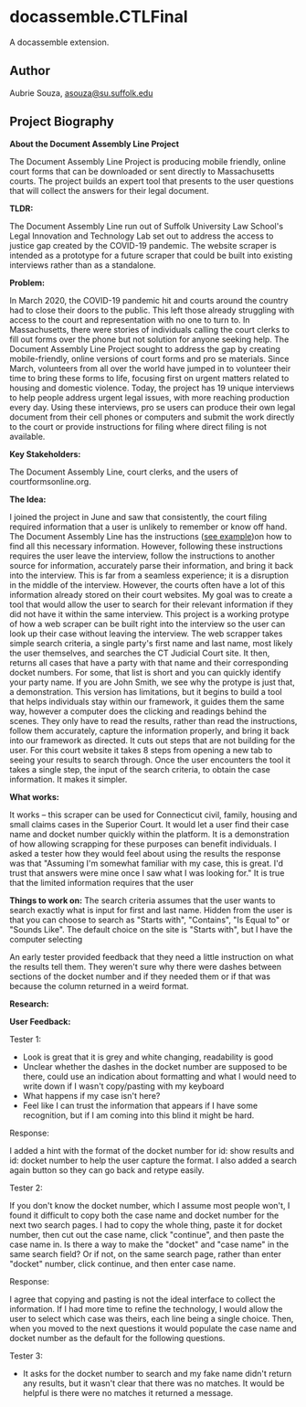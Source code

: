# docassemble.CTLFinal

A docassemble extension.

## Author

Aubrie Souza, asouza@su.suffolk.edu

## Project Biography

**About the Document Assembly Line Project** 

The Document Assembly Line Project is producing mobile friendly, online court forms that can be downloaded or sent directly to Massachusetts courts. The project builds an expert tool that presents to the user questions that will collect the answers for their legal document. 

**TLDR:**

The Document Assembly Line run out of Suffolk University Law School's Legal Innovation and Technology Lab set out to address the access to justice gap created by the COVID-19 pandemic. The website scraper is intended as a prototype for a future scraper that could be built into existing interviews rather than as a standalone. 

**Problem:**

In March 2020, the COVID-19 pandemic hit and courts around the country had to close their doors to the public. This left those already struggling with access to the court and representation with no one to turn to. In Massachusetts, there were stories of individuals calling the court clerks to fill out forms over the phone but not solution for anyone seeking help.
The Document Assembly Line Project sought to address the gap by creating mobile-friendly, online versions of court forms and pro se materials. Since March, volunteers from all over the world have jumped in to volunteer their time to bring these forms to life, focusing first on urgent matters related to housing and domestic violence. Today, the project has 19 unique interviews to help people address urgent legal issues, with more reaching production every day. Using these interviews, pro se users can produce their own legal document from their cell phones or computers and submit the work directly to the court or provide instructions for filing where direct filing is not available.  

**Key Stakeholders:**

The Document Assembly Line, court clerks, and the users of courtformsonline.org. 

**The Idea:**

I joined the project in June and saw that consistently, the court filing required information that a user is unlikely to remember or know off hand. The Document Assembly Line has the instructions ([see example](https://github.com/SuffolkLITLab/docassemble-CTLFinal/blob/main/instructions.png))on how to find all this necessary information. However, following these instructions requires the user leave the interview, follow the instructions to another source for information, accurately parse their information, and bring it back into the interview. This is far from a seamless experience; it is a disruption in the middle of the interview. However, the courts often have a lot of this information already stored on their court websites. 
  My goal was to create a tool that would allow the user to search for their relevant information if they did not have it within the same interview. This project is a working protype of how a web scraper can be built right into the interview so the user can look up their case without leaving the interview. 
	The web scrapper takes simple search criteria, a single party's first name and last name, most likely the user themselves, and searches the CT Judicial Court site. It then, returns all cases that have a party with that name and their corresponding docket numbers. For some, that list is short and you can quickly identify your party name. If you are John Smith, we see why the protype is just that, a demonstration. This version has limitations, but it begins to build a tool that helps individuals stay within our framework, it guides them the same way, however a computer does the clicking and readings behind the scenes. They only have to read the results, rather than read the instructions, follow them accurately, capture the information properly, and bring it back into our framework as directed. It cuts out steps that are not building for the user. For this court website it takes 8 steps from opening a new tab to seeing your results to search through. Once the user encounters the tool it takes a single step, the input of the search criteria, to obtain the case information. It makes it simpler. 

**What works:** 

  It works – this scraper can be used for Connecticut civil, family, housing and small claims cases in the Superior Court. It would let a user find their case name and docket number quickly within the platform. It is a demonstration of how allowing scrapping for these purposes can benefit individuals. I asked a tester how they would feel about using the results the response was that "Assuming I'm somewhat familiar with my case, this is great. I'd trust that answers were mine once I saw what I was looking for." It is true that the limited information requires that the user 

**Things to work on:**
	The search criteria assumes that the user wants to search exactly what is input for first and last name. Hidden from the user is that you can choose to search as "Starts with", "Contains", "Is Equal to" or "Sounds Like". The default choice on the site is "Starts with", but I have the computer selecting 

An early tester provided feedback that they need a little instruction on what the results tell them. They weren't sure why there were dashes between sections of the docket number and if they needed them or if that was because the column returned in a weird format.  


**Research:**

**User Feedback:** 

Tester 1: 

* Look is great that it is grey and white changing, readability is good 
* Unclear whether the dashes in the docket number are supposed to be there, could use an indication about formatting and what I would need to write down if I wasn't copy/pasting with my keyboard 
* What happens if my case isn't here? 
* Feel like I can trust the information that appears if I have some recognition, but if I am coming into this blind it might be hard. 

Response: 

I added a hint with the format of the docket number for id: show results and id: docket number to help the user capture the format. I also added a search again button so they can go back and retype easily. 

Tester 2: 

If you don't know the docket number, which I assume most people won't, I found it difficult to copy both the case name and docket number for the next two search pages. I had to copy the whole thing, paste it for docket number, then cut out the case name, click "continue", and then paste the case name in. Is there a way to make the "docket" and "case name" in the same search field? Or if not, on the same search page, rather than enter "docket" number, click continue, and then enter case name.

Response: 

I agree that copying and pasting is not the ideal interface to collect the information. If I had more time to refine the technology, I would allow the user to select which case was theirs, each line being a single choice. Then, when you moved to the next questions it would populate the case name and docket number as the default for the following questions. 

Tester 3: 

* It asks for the docket number to search and my fake name didn't return any results, but it wasn't clear that there was no matches. It would be helpful is there were no matches it returned a message. 



